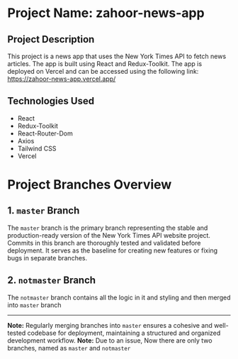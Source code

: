 # Project Name: zahoor-news-app

## Project Description

This project is a news app that uses the New York Times API to fetch news articles. The app is built using React and Redux-Toolkit. The app is deployed on Vercel and can be accessed using the following link: https://zahoor-news-app.vercel.app/

## Technologies Used

- React
- Redux-Toolkit
- React-Router-Dom
- Axios
- Tailwind CSS
- Vercel

# Project Branches Overview

## 1. `master` Branch

The `master` branch is the primary branch representing the stable and production-ready version of the New York Times API website project. Commits in this branch are thoroughly tested and validated before deployment. It serves as the baseline for creating new features or fixing bugs in separate branches.

## 2. `notmaster` Branch

The `notmaster` branch contains all the logic in it and styling and then merged into `master` branch

---

**Note:** Regularly merging branches into `master` ensures a cohesive and well-tested codebase for deployment, maintaining a structured and organized development workflow.
**Note:** Due to an issue, Now there are only two branches, named as `master` and `notmaster`
